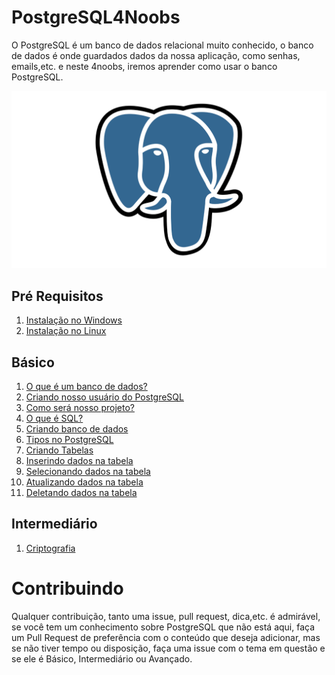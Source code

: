 # PostgreSQL4Noobs

O PostgreSQL é um banco de dados relacional muito conhecido, o banco de dados é onde guardados dados da nossa aplicação, como senhas, emails,etc. e neste 4noobs, iremos aprender como usar o banco PostgreSQL.

![Logo](assets/logo.png)

## Pré Requisitos

1. [Instalação no Windows](contents/instalacao-windows/README.md)
2. [Instalação no Linux](contents/instalacao-linux/README.md)

## Básico

1. [O que é um banco de dados?](contents/oque-bd/README.md)
2. [Criando nosso usuário do PostgreSQL](contents/criando-usuario/README.md)
3. [Como será nosso projeto?](contents/projeto/README.md)
4. [O que é SQL?](contents/sql/README.md)
5. [Criando banco de dados](contents/bd/README.md)
6. [Tipos no PostgreSQL](contents/tipos/README.md)
7. [Criando Tabelas](contents/tabelas/README.md)
8. [Inserindo dados na tabela](contents/inserindo-dados/README.md)
9. [Selecionando dados na tabela](contents/selecionando/README.md)
10. [Atualizando dados na tabela](contents/atualizando/README.md)
11. [Deletando dados na tabela](contents/deletando/README.md)

## Intermediário

1. [Criptografia](contents/criptografia/README.md)

# Contribuindo

Qualquer contribuição, tanto uma issue, pull request, dica,etc. é admirável, se você tem um conhecimento sobre PostgreSQL que não está aqui, faça um Pull Request de preferência com o conteúdo que deseja adicionar, mas se não tiver tempo ou disposição, faça uma issue com o tema em questão e se ele é Básico, Intermediário ou Avançado.
